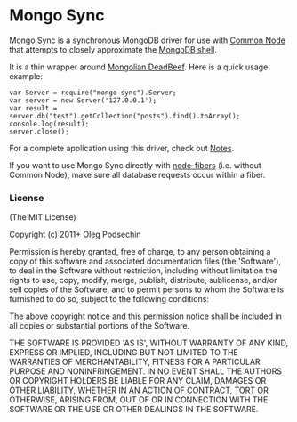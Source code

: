 # Mongo Sync

Mongo Sync is a synchronous MongoDB driver for use with [Common Node](http://olegp.github.com/common-node/) that attempts to closely approximate the [MongoDB shell](http://www.mongodb.org/display/DOCS/dbshell+Reference).

It is a thin wrapper around [Mongolian DeadBeef](https://github.com/marcello3d/node-mongolian/). Here is a quick usage example:

    var Server = require("mongo-sync").Server;
    var server = new Server('127.0.0.1');
    var result = server.db("test").getCollection("posts").find().toArray();
    console.log(result);
    server.close();
    
For a complete application using this driver, check out [Notes](https://github.com/olegp/notes/). 

If you want to use Mongo Sync directly with [node-fibers](https://github.com/laverdet/node-fibers) (i.e. without Common Node), make sure all database requests occur within a fiber.

### License 

(The MIT License)

Copyright (c) 2011+ Oleg Podsechin

Permission is hereby granted, free of charge, to any person obtaining a copy of this software and associated documentation files (the 'Software'), to deal in the Software without restriction, including without limitation the rights to use, copy, modify, merge, publish, distribute, sublicense, and/or sell copies of the Software, and to permit persons to whom the Software is furnished to do so, subject to the following conditions:

The above copyright notice and this permission notice shall be included in all copies or substantial portions of the Software.

THE SOFTWARE IS PROVIDED 'AS IS', WITHOUT WARRANTY OF ANY KIND, EXPRESS OR IMPLIED, INCLUDING BUT NOT LIMITED TO THE WARRANTIES OF MERCHANTABILITY, FITNESS FOR A PARTICULAR PURPOSE AND NONINFRINGEMENT. IN NO EVENT SHALL THE AUTHORS OR COPYRIGHT HOLDERS BE LIABLE FOR ANY CLAIM, DAMAGES OR OTHER LIABILITY, WHETHER IN AN ACTION OF CONTRACT, TORT OR OTHERWISE, ARISING FROM, OUT OF OR IN CONNECTION WITH THE SOFTWARE OR THE USE OR OTHER DEALINGS IN THE SOFTWARE.
